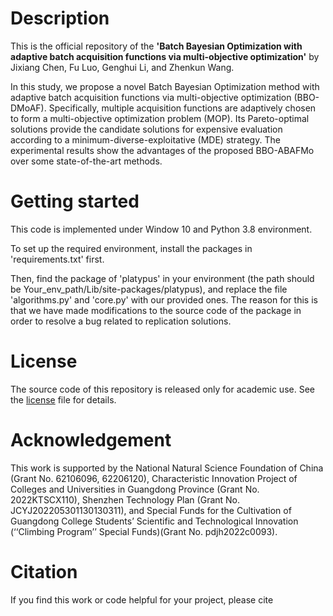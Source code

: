 # Description

This is the official repository of the **'Batch Bayesian Optimization with adaptive batch acquisition functions via multi-objective optimization'** by Jixiang Chen, Fu Luo, Genghui Li, and Zhenkun Wang.

In this study, we propose a novel Batch Bayesian Optimization method with adaptive batch acquisition functions via multi-objective optimization (BBO-DMoAF). Specifically, multiple acquisition functions are adaptively chosen to form a multi-objective optimization problem (MOP). Its Pareto-optimal solutions provide the candidate solutions for expensive evaluation according to a minimum-diverse-exploitative (MDE) strategy. The experimental results show the advantages of the proposed BBO-ABAFMo over some state-of-the-art methods.

# Getting started

This code is implemented under Window 10 and Python 3.8 environment.

To set up the required environment, install the packages in 'requirements.txt' first.

Then, find the package of 'platypus' in your environment (the path should be Your_env_path/Lib/site-packages/platypus), and replace the file 'algorithms.py' and 'core.py' with our provided ones. The reason for this is that we have made modifications to the source code of the package in order to resolve a bug related to replication solutions.

# License

The source code of this repository is released only for academic use. See the [license](LICENSE) file for details.

# Acknowledgement

This work is supported by the National Natural Science Foundation of China (Grant No. 62106096, 62206120), Characteristic Innovation Project of Colleges and Universities in Guangdong Province (Grant No. 2022KTSCX110), Shenzhen Technology Plan (Grant No. JCYJ202205301130130311), and Special Funds for the Cultivation of Guangdong College Students’ Scientific and Technological Innovation (‘‘Climbing Program’’ Special Funds)(Grant No. pdjh2022c0093).

# Citation

If you find this work or code helpful for your project, please cite

```

```

